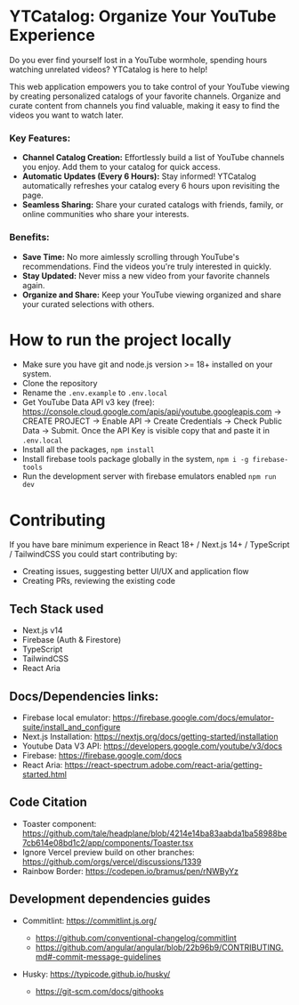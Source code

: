 # YTCatalog: Organize Your YouTube Experience

Do you ever find yourself lost in a YouTube wormhole, spending hours watching unrelated videos? YTCatalog is here to help!

This web application empowers you to take control of your YouTube viewing by creating personalized catalogs of your favorite channels. Organize and curate content from channels you find valuable, making it easy to find the videos you want to watch later.

### Key Features:

- **Channel Catalog Creation:** Effortlessly build a list of YouTube channels you enjoy. Add them to your catalog for quick access.
- **Automatic Updates (Every 6 Hours):** Stay informed! YTCatalog automatically refreshes your catalog every 6 hours upon revisiting the page.
- **Seamless Sharing:** Share your curated catalogs with friends, family, or online communities who share your interests.

### Benefits:

- **Save Time:** No more aimlessly scrolling through YouTube's recommendations. Find the videos you're truly interested in quickly.
- **Stay Updated:** Never miss a new video from your favorite channels again.
- **Organize and Share:** Keep your YouTube viewing organized and share your curated selections with others.


# How to run the project locally

- Make sure you have git and node.js version >= 18+ installed on your system.
- Clone the repository
- Rename the `.env.example` to `.env.local`
- Get YouTube Data API v3 key (free): https://console.cloud.google.com/apis/api/youtube.googleapis.com -> CREATE PROJECT -> Enable API -> Create Credentials -> Check Public Data -> Submit. Once the API Key is visible copy that and paste it in `.env.local`
- Install all the packages, `npm install`
- Install firebase tools package globally in the system, `npm i -g firebase-tools`
- Run the development server with firebase emulators enabled `npm run dev`

# Contributing

If you have bare minimum experience in React 18+ / Next.js 14+ / TypeScript / TailwindCSS you could start contributing by:
- Creating issues, suggesting better UI/UX and application flow
- Creating PRs, reviewing the existing code

## Tech Stack used

- Next.js v14
- Firebase (Auth & Firestore)
- TypeScript
- TailwindCSS
- React Aria

## Docs/Dependencies links:

- Firebase local emulator: https://firebase.google.com/docs/emulator-suite/install_and_configure
- Next.js Installation: https://nextjs.org/docs/getting-started/installation
- Youtube Data V3 API: https://developers.google.com/youtube/v3/docs
- Firebase: https://firebase.google.com/docs
- React Aria: https://react-spectrum.adobe.com/react-aria/getting-started.html

## Code Citation
- Toaster component: https://github.com/tale/headplane/blob/4214e14ba83aabda1ba58988be7cb614e08bd1c2/app/components/Toaster.tsx
- Ignore Vercel preview build on other branches: https://github.com/orgs/vercel/discussions/1339
- Rainbow Border: https://codepen.io/bramus/pen/rNWByYz

## Development dependencies guides
- Commitlint: https://commitlint.js.org/
    - https://github.com/conventional-changelog/commitlint
    - https://github.com/angular/angular/blob/22b96b9/CONTRIBUTING.md#-commit-message-guidelines

- Husky: https://typicode.github.io/husky/
    - https://git-scm.com/docs/githooks


